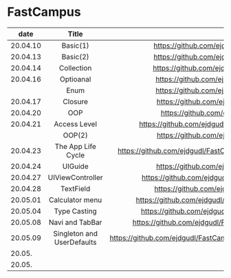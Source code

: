 # FastCampus

| date     |      Title               |                                                                                                  |
|----------|:------------------------:|:------------------------------------------------------------------------------------------------:|
| 20.04.10 |  Basic(1)                | https://github.com/ejdgudl/FastCampus/blob/master/class/Basics(1)_200410.md                      |
| 20.04.13 |  Basic(2)                | https://github.com/ejdgudl/FastCampus/blob/master/class/Basics(2)_200413.md                      |
| 20.04.14 |   Collection             |  https://github.com/ejdgudl/FastCampus/blob/master/class/Collection_200414.md                    |
| 20.04.16 |  Optioanal               |       https://github.com/ejdgudl/FastCampus/blob/master/class/Optional_200416.md                 |
|          |  Enum                    |   https://github.com/ejdgudl/FastCampus/blob/master/class/Optional_200416.md                     |
| 20.04.17 |   Closure                |   https://github.com/ejdgudl/FastCampus/blob/master/class/Closure_200417.md                      |
| 20.04.20 |   OOP                    |    https://github.com/ejdgudl/FastCampus/blob/master/class/OOP_200420.md.                        |
| 20.04.21 |   Access Level           |https://github.com/ejdgudl/FastCampus/blob/master/class/Access%20Levels_200421.md                 |
|          |   OOP(2)                 |https://github.com/ejdgudl/FastCampus/blob/master/class/OOP(2)_200421.md                          |
| 20.04.23 |The App Life Cycle        |https://github.com/ejdgudl/FastCampus/blob/master/class/The%20App%20Life%20Cycle_200424.md        |
| 20.04.24 |    UIGuide               |  https://github.com/ejdgudl/FastCampus/blob/master/class/UIGuide_200425.md                       |
| 20.04.27 |  UIViewController        |  https://github.com/ejdgudl/FastCampus/blob/master/class/UIViewController_200427.md              |
| 20.04.28 |     TextField            |         https://github.com/ejdgudl/FastCampus/blob/master/class/TextField_200428.md              |
| 20.05.01 |   Calculator menu        |https://github.com/ejdgudl/FastCampus/blob/master/class/Calculator%20menu_200501.md               |
| 20.05.04 |     Type Casting         |  https://github.com/ejdgudl/FastCampus/blob/master/class/Type%20Casting_200504.md                |
| 20.05.08 |  Navi and TabBar         | https://github.com/ejdgudl/FastCampus/blob/master/class/Navigation%20TabBar_200508.md            |
| 20.05.09 |Singleton and UserDefaults|https://github.com/ejdgudl/FastCampus/blob/master/class/Singleton%20And%20UserDefaults_200509.md. |
| 20.05. |          |               |
| 20.05. |          |               |



